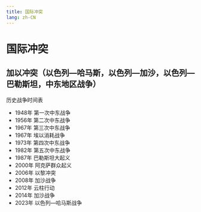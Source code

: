 ```yaml
---
title: 国际冲突
lang: zh-CN
---
```




# 国际冲突


## 加以冲突（以色列—哈马斯，以色列—加沙，以色列—巴勒斯坦，中东地区战争）

历史战争时间表
- 1948年 第一次中东战争
- 1956年 第二次中东战争
- 1967年 第三次中东战争
- 1967年 埃以消耗战争
- 1973年 第四次中东战争
- 1982年 第五次中东战争
- 1987年 巴勒斯坦大起义
- 2000年 阿克萨群众起义
- 2006年 以黎冲突
- 2008年 加沙战争
- 2012年 云柱行动
- 2014年 加沙战争
- 2023年 以色列—哈马斯战争




